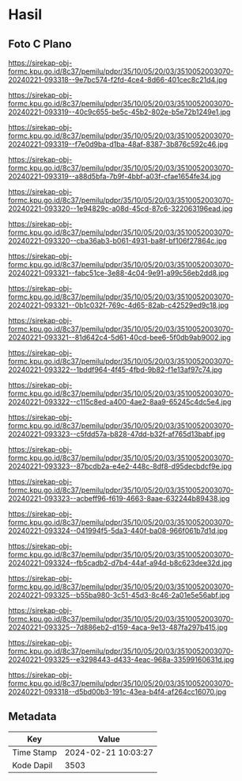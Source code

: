 # Hasil

## Foto C Plano

https://sirekap-obj-formc.kpu.go.id/8c37/pemilu/pdpr/35/10/05/20/03/3510052003070-20240221-093318--9e7bc574-f2fd-4ce4-8d66-401cec8c21d4.jpg

https://sirekap-obj-formc.kpu.go.id/8c37/pemilu/pdpr/35/10/05/20/03/3510052003070-20240221-093319--40c9c655-be5c-45b2-802e-b5e72b1249e1.jpg

https://sirekap-obj-formc.kpu.go.id/8c37/pemilu/pdpr/35/10/05/20/03/3510052003070-20240221-093319--f7e0d9ba-d1ba-48af-8387-3b876c592c46.jpg

https://sirekap-obj-formc.kpu.go.id/8c37/pemilu/pdpr/35/10/05/20/03/3510052003070-20240221-093319--a88d5bfa-7b9f-4bbf-a03f-cfae1654fe34.jpg

https://sirekap-obj-formc.kpu.go.id/8c37/pemilu/pdpr/35/10/05/20/03/3510052003070-20240221-093320--1e94829c-a08d-45cd-87c6-322063196ead.jpg

https://sirekap-obj-formc.kpu.go.id/8c37/pemilu/pdpr/35/10/05/20/03/3510052003070-20240221-093320--cba36ab3-b061-4931-ba8f-bf106f27864c.jpg

https://sirekap-obj-formc.kpu.go.id/8c37/pemilu/pdpr/35/10/05/20/03/3510052003070-20240221-093321--fabc51ce-3e88-4c04-9e91-a99c56eb2dd8.jpg

https://sirekap-obj-formc.kpu.go.id/8c37/pemilu/pdpr/35/10/05/20/03/3510052003070-20240221-093321--0b1c032f-769c-4d65-82ab-c42529ed9c18.jpg

https://sirekap-obj-formc.kpu.go.id/8c37/pemilu/pdpr/35/10/05/20/03/3510052003070-20240221-093321--81d642c4-5d61-40cd-bee6-5f0db9ab9002.jpg

https://sirekap-obj-formc.kpu.go.id/8c37/pemilu/pdpr/35/10/05/20/03/3510052003070-20240221-093322--1bddf964-4f45-4fbd-9b82-f1e13af97c74.jpg

https://sirekap-obj-formc.kpu.go.id/8c37/pemilu/pdpr/35/10/05/20/03/3510052003070-20240221-093322--c115c8ed-a400-4ae2-8aa9-65245c4dc5e4.jpg

https://sirekap-obj-formc.kpu.go.id/8c37/pemilu/pdpr/35/10/05/20/03/3510052003070-20240221-093323--c5fdd57a-b828-47dd-b32f-af765d13babf.jpg

https://sirekap-obj-formc.kpu.go.id/8c37/pemilu/pdpr/35/10/05/20/03/3510052003070-20240221-093323--87bcdb2a-e4e2-448c-8df8-d95decbdcf9e.jpg

https://sirekap-obj-formc.kpu.go.id/8c37/pemilu/pdpr/35/10/05/20/03/3510052003070-20240221-093323--acbeff96-f619-4663-8aae-632244b89438.jpg

https://sirekap-obj-formc.kpu.go.id/8c37/pemilu/pdpr/35/10/05/20/03/3510052003070-20240221-093324--041994f5-5da3-440f-ba08-966f061b7d1d.jpg

https://sirekap-obj-formc.kpu.go.id/8c37/pemilu/pdpr/35/10/05/20/03/3510052003070-20240221-093324--fb5cadb2-d7b4-44af-a94d-b8c623dee32d.jpg

https://sirekap-obj-formc.kpu.go.id/8c37/pemilu/pdpr/35/10/05/20/03/3510052003070-20240221-093325--b55ba980-3c51-45d3-8c46-2a01e5e56abf.jpg

https://sirekap-obj-formc.kpu.go.id/8c37/pemilu/pdpr/35/10/05/20/03/3510052003070-20240221-093325--7d886eb2-d159-4aca-9e13-487fa297b415.jpg

https://sirekap-obj-formc.kpu.go.id/8c37/pemilu/pdpr/35/10/05/20/03/3510052003070-20240221-093325--e3298443-d433-4eac-968a-33599160631d.jpg

https://sirekap-obj-formc.kpu.go.id/8c37/pemilu/pdpr/35/10/05/20/03/3510052003070-20240221-093318--d5bd00b3-191c-43ea-b4f4-af264cc16070.jpg


## Metadata

| Key        | Value               |
| ---------- | ------------------- |
| Time Stamp | 2024-02-21 10:03:27 |
| Kode Dapil | 3503                |




